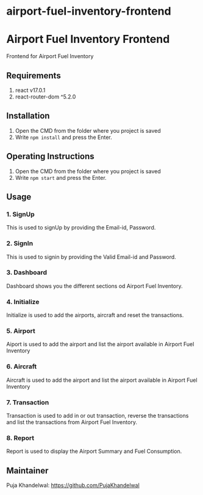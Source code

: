 # airport-fuel-inventory-frontend

# Airport Fuel Inventory Frontend
Frontend for Airport Fuel Inventory

## Requirements
1) react v17.0.1
2) react-router-dom ^5.2.0

## Installation
1. Open the CMD from the folder where you project is saved
2. Write `npm install` and press the Enter.

## Operating Instructions
1. Open the CMD from the folder where you project is saved
2. Write `npm start` and press the Enter.

## Usage
### 1. SignUp
   This is used to signUp by providing the Email-id, Password.
     
### 2. SignIn
   This is used to signin by providing the Valid Email-id and Password.
   
### 3. Dashboard
   Dashboard shows you the different sections od Airport Fuel Inventory.
   
### 4. Initialize
   Initialize is used to add the airports, aircraft and reset the transactions. 
   
### 5. Airport
  Aiport is used to add the airport and list the airport available in Airport Fuel Inventory 
 
### 6. Aircraft
  Aircraft is used to add the airport and list the airport available in Airport Fuel Inventory
  
### 7. Transaction
  Transaction is used to add in or out transaction, reverse the transactions and list the transactions from Airport Fuel Inventory.
 
### 8. Report
  Report is used to display the Airport Summary and Fuel Consumption.
  

   


## Maintainer
Puja Khandelwal: https://github.com/PujaKhandelwal
